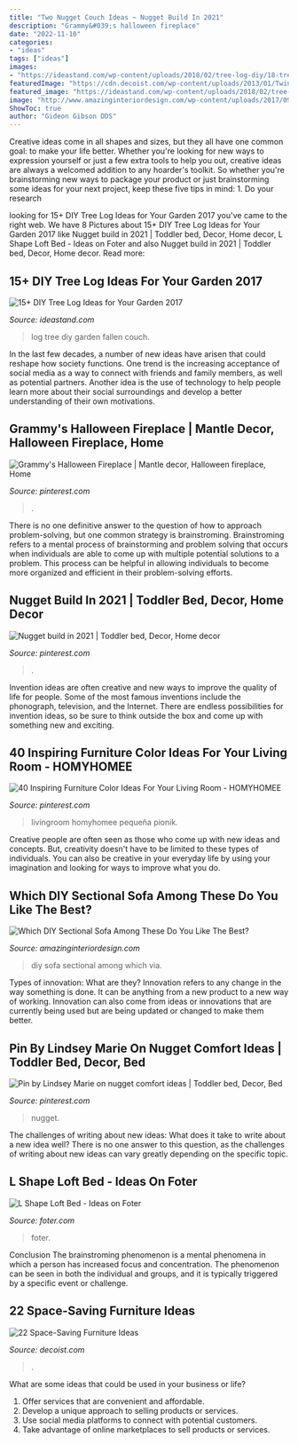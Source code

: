```yaml
---
title: "Two Nugget Couch Ideas ~ Nugget Build In 2021"
description: "Grammy&#039;s halloween fireplace"
date: "2022-11-10"
categories:
- "ideas"
tags: ["ideas"]
images:
- "https://ideastand.com/wp-content/uploads/2018/02/tree-log-diy/18-tree-log-diy-ideas.jpg"
featuredImage: "https://cdn.decoist.com/wp-content/uploads/2013/01/Twin-beds-in-a-bedroom.jpg"
featured_image: "https://ideastand.com/wp-content/uploads/2018/02/tree-log-diy/18-tree-log-diy-ideas.jpg"
image: "http://www.amazinginteriordesign.com/wp-content/uploads/2017/09/DIY-Sectional-Sofa-3.jpg"
ShowToc: true
author: "Gideon Gibson DDS"
---
```



Creative ideas come in all shapes and sizes, but they all have one common goal: to make your life better. Whether you're looking for new ways to expression yourself or just a few extra tools to help you out, creative ideas are always a welcomed addition to any hoarder's toolkit. So whether you're brainstorming new ways to package your product or just brainstorming some ideas for your next project, keep these five tips in mind: 1. Do your research

	

		
looking for 15+ DIY Tree Log Ideas for Your Garden 2017 you've came to the right web. We have 8 Pictures about 15+ DIY Tree Log Ideas for Your Garden 2017 like Nugget build in 2021 | Toddler bed, Decor, Home decor, L Shape Loft Bed - Ideas on Foter and also Nugget build in 2021 | Toddler bed, Decor, Home decor. Read more:
		
    
## 15+ DIY Tree Log Ideas For Your Garden 2017

<img loading=lazy src="https://ideastand.com/wp-content/uploads/2018/02/tree-log-diy/18-tree-log-diy-ideas.jpg" onerror="this.onerror=null;this.src='https://tse2.mm.bing.net/th?id=OIP.6E9s2UzvzmnG7mT8gJnq8gHaPQ&amp;pid=15.1';" alt="15+ DIY Tree Log Ideas for Your Garden 2017">

_Source: ideastand.com_

>log tree diy garden fallen couch. 

	

In the last few decades, a number of new ideas have arisen that could reshape how society functions. One trend is the increasing acceptance of social media as a way to connect with friends and family members, as well as potential partners. Another idea is the use of technology to help people learn more about their social surroundings and develop a better understanding of their own motivations.

    
## Grammy&#039;s Halloween Fireplace | Mantle Decor, Halloween Fireplace, Home

<img loading=lazy src="https://i.pinimg.com/originals/80/66/81/806681404b56c6a20f777902921b6bcb.jpg" onerror="this.onerror=null;this.src='https://tse4.mm.bing.net/th?id=OIP.itNWcVvKC8U-sq55QDkNogHaJ4&amp;pid=15.1';" alt="Grammy&#039;s Halloween Fireplace | Mantle decor, Halloween fireplace, Home">

_Source: pinterest.com_

>. 

	

There is no one definitive answer to the question of how to approach problem-solving, but one common strategy is brainstroming. Brainstroming refers to a mental process of brainstorming and problem solving that occurs when individuals are able to come up with multiple potential solutions to a problem. This process can be helpful in allowing individuals to become more organized and efficient in their problem-solving efforts.

    
## Nugget Build In 2021 | Toddler Bed, Decor, Home Decor

<img loading=lazy src="https://i.pinimg.com/736x/25/73/b7/2573b7a296500b52645c9933b60587cd.jpg" onerror="this.onerror=null;this.src='https://tse1.mm.bing.net/th?id=OIP.ir5InH8zChDr746hNrbRiwHaIQ&amp;pid=15.1';" alt="Nugget build in 2021 | Toddler bed, Decor, Home decor">

_Source: pinterest.com_

>. 

	

Invention ideas are often creative and new ways to improve the quality of life for people. Some of the most famous inventions include the phonograph, television, and the Internet. There are endless possibilities for invention ideas, so be sure to think outside the box and come up with something new and exciting.

    
## 40 Inspiring Furniture Color Ideas For Your Living Room - HOMYHOMEE

<img loading=lazy src="https://i.pinimg.com/736x/e9/aa/08/e9aa087b68397808b6a78d362d8c83d5.jpg" onerror="this.onerror=null;this.src='https://tse1.mm.bing.net/th?id=OIP.dg1i_YrQMSPJ8pm8nmZo9QHaKL&amp;pid=15.1';" alt="40 Inspiring Furniture Color Ideas For Your Living Room - HOMYHOMEE">

_Source: pinterest.com_

>livingroom homyhomee pequeña pionik. 

	

Creative people are often seen as those who come up with new ideas and concepts. But, creativity doesn't have to be limited to these types of individuals. You can also be creative in your everyday life by using your imagination and looking for ways to improve what you do.

    
## Which DIY Sectional Sofa Among These Do You Like The Best?

<img loading=lazy src="http://www.amazinginteriordesign.com/wp-content/uploads/2017/09/DIY-Sectional-Sofa-3.jpg" onerror="this.onerror=null;this.src='https://tse2.mm.bing.net/th?id=OIP.tJw0SPeiXu_7UtaWTmjkPwHaK_&amp;pid=15.1';" alt="Which DIY Sectional Sofa Among These Do You Like The Best?">

_Source: amazinginteriordesign.com_

>diy sofa sectional among which via. 

	

Types of innovation: What are they?
Innovation refers to any change in the way something is done. It can be anything from a new product to a new way of working. Innovation can also come from ideas or innovations that are currently being used but are being updated or changed to make them better.

    
## Pin By Lindsey Marie On Nugget Comfort Ideas | Toddler Bed, Decor, Bed

<img loading=lazy src="https://i.pinimg.com/736x/6b/b6/86/6bb6864272ba5003857958507f8d0ea3.jpg" onerror="this.onerror=null;this.src='https://tse1.mm.bing.net/th?id=OIP.wuxlWK-QEMnh4iaSbndiRQHaJ3&amp;pid=15.1';" alt="Pin by Lindsey Marie on nugget comfort ideas | Toddler bed, Decor, Bed">

_Source: pinterest.com_

>nugget. 

	

The challenges of writing about new ideas: What does it take to write about a new idea well?
There is no one answer to this question, as the challenges of writing about new ideas can vary greatly depending on the specific topic.

    
## L Shape Loft Bed - Ideas On Foter

<img loading=lazy src="https://foter.com/photos/title/l-shape-loft-bed.jpg" onerror="this.onerror=null;this.src='https://tse1.mm.bing.net/th?id=OIP.JPbbYtqZeK4detIPlNwNogHaJ6&amp;pid=15.1';" alt="L Shape Loft Bed - Ideas on Foter">

_Source: foter.com_

>foter. 

	

Conclusion
The brainstroming phenomenon is a mental phenomena in which a person has increased focus and concentration. The phenomenon can be seen in both the individual and groups, and it is typically triggered by a specific event or challenge.

    
## 22 Space-Saving Furniture Ideas

<img loading=lazy src="https://cdn.decoist.com/wp-content/uploads/2013/01/Twin-beds-in-a-bedroom.jpg" onerror="this.onerror=null;this.src='https://tse4.mm.bing.net/th?id=OIP.YrjOCbL1g7IslhqiWDL7ngHaE6&amp;pid=15.1';" alt="22 Space-Saving Furniture Ideas">

_Source: decoist.com_

>. 

	

What are some ideas that could be used in your business or life?
1. Offer services that are convenient and affordable.
2. Develop a unique approach to selling products or services.
3. Use social media platforms to connect with potential customers. 
4. Take advantage of online marketplaces to sell products or services.


